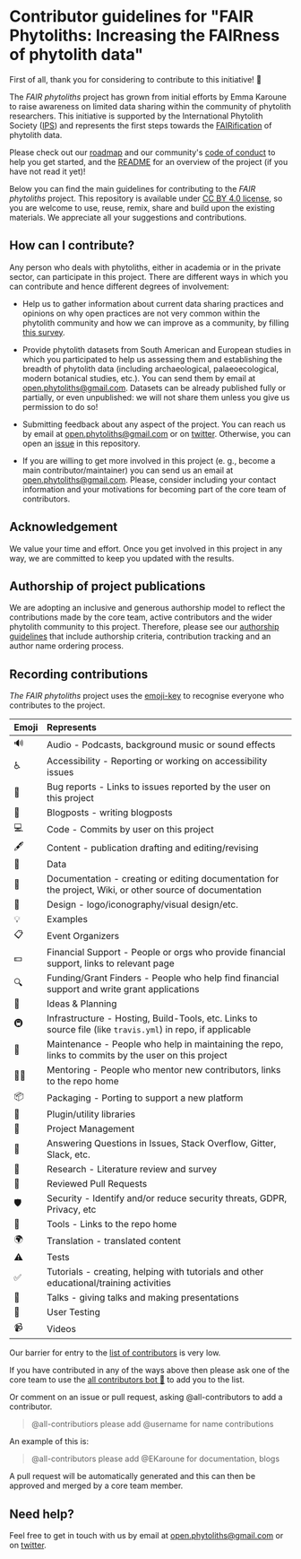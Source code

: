 # Contributor guidelines for "FAIR Phytoliths: Increasing the FAIRness of phytolith data"

First of all, thank you for considering to contribute to this initiative! :ear_of_rice:

The _FAIR phytoliths_ project has grown from initial efforts by Emma Karoune to raise awareness on limited data sharing within the community of phytolith researchers. This initiative is supported by the International Phytolith Society ([IPS](https://phytoliths.org/)) and represents the first steps towards the [FAIRification](https://www.go-fair.org/fair-principles/) of phytolith data.

Please check out our [roadmap](https://github.com/open-phytoliths/FAIRer_phytoliths/blob/main/ROADMAP.md) and our community's [code of conduct](https://github.com/open-phytoliths/FAIRer_phytoliths/blob/main/CODE_OF_CONDUCT.md) to help you get started, and the [README](https://github.com/open-phytoliths/FAIRer_phytoliths/blob/main/README.md) for an overview of the project (if you have not read it yet)!

Below you can find the main guidelines for contributing to the _FAIR phytoliths_ project. This repository is available under [CC BY 4.0 license](https://github.com/open-phytoliths/FAIRer_phytoliths/blob/main/LICENSE.md), so you are welcome to use, reuse, remix, share and build upon the existing materials. We appreciate all your suggestions and contributions.

## How can I contribute?
Any person who deals with phytoliths, either in academia or in the private sector, can participate in this project. There are different ways in which you can contribute and hence different degrees of involvement:

* Help us to gather information about current data sharing practices and opinions on why open practices are not very common within the phytolith community and how we can improve as a community, by filling [this survey]().

* Provide phytolith datasets from South American and European studies in which you participated to help us assessing them and establishing the breadth of phytolith data (including archaeological, palaeoecological, modern botanical studies, etc.). You can send them by email at open.phytoliths@gmail.com. Datasets can be already published fully or partially, or even unpublished: we will not share them unless you give us permission to do so!

* Submitting feedback about any aspect of the project. You can reach us by email at open.phytoliths@gmail.com or on [twitter](https://twitter.com/open_phytoliths). Otherwise, you can open an [issue](https://github.com/open-phytoliths/FAIRer_phytoliths/issues) in this repository.

* If you are willing to get more involved in this project (e. g., become a main contributor/maintainer) you can send us an email at open.phytoliths@gmail.com. Please, consider including your contact information and your motivations for becoming part of the core team of contributors.

## Acknowledgement
We value your time and effort. Once you get involved in this project in any way, we are committed to keep you updated with the results.

## Authorship of project publications
We are adopting an inclusive and generous authorship model to reflect the contributions made by the core team, active contributors and the wider phytolith community to this project. Therefore, please see our [authorship guidelines](https://github.com/open-phytoliths/FAIRer_phytoliths/blob/adding-authorship-statement/Authorship-guidelines.md) that include authorship criteria, contribution tracking and an author name ordering process. 

## Recording contributions

*The FAIR phytoliths* project uses the [emoji-key](https://allcontributors.org/docs/en/emoji-key) to recognise everyone who contributes to the project.

| Emoji | Represents                                                                  |
|:------|:----------------------------------------------------------------------------|
| 🔊  | Audio  - Podcasts, background music or sound effects |
| ♿️ | Accessibility - Reporting or working on accessibility issues |
| 🐛 | Bug reports - Links to issues reported by the user on this project |
| 📝 | Blogposts - writing blogposts |
| 💻 | Code - Commits by user on this project |
| 🖋  | Content  - publication drafting and editing/revising |
| 🔣  | Data | Contributing or creating data for the project (both tests and datasets) |
| 📖 | Documentation - creating or editing documentation for the project, Wiki, or other source of documentation |
| 🎨 | Design - logo/iconography/visual design/etc. |
| 💡 | Examples |
| 📋 | Event Organizers |
| 💵 | Financial Support - People or orgs who provide financial support, links to relevant page |
| 🔍 | Funding/Grant Finders - People who help find financial support and write grant applications |
| 🤔 | Ideas & Planning | 
| 🚇 | Infrastructure  - Hosting, Build-Tools, etc. Links to source file (like `travis.yml`) in repo, if applicable |
| 🚧 | Maintenance - People who help in maintaining the repo, links to commits by the user on this project |
| 🧑‍🏫 | Mentoring - People who mentor new contributors, links to the repo home |
| 📦 | Packaging - Porting to support a new platform |
| 🔌 | Plugin/utility libraries | 
| 📆 | Project Management |
| 💬 | Answering Questions in Issues, Stack Overflow, Gitter, Slack, etc. |
| 🔬 | Research - Literature review and survey |
| 👀 | Reviewed Pull Requests |
| 🛡️ | Security - Identify and/or reduce security threats, GDPR, Privacy, etc |
| 🔧| Tools - Links to the repo home |
| 🌍 | Translation - translated content |
| ⚠️ | Tests |
| ✅ | Tutorials - creating, helping with tutorials and other educational/training activities |
| 📢 | Talks - giving talks and making presentations |
| 📓 | User Testing |
| 📹 | Videos | 

Our barrier for entry to the [list of contributors](README#contributors) is very low.

If you have contributed in any of the ways above then please ask one of the core team to use the [all contributors bot :robot:](https://allcontributors.org/docs/en/bot/overview) to add you to the list.

Or comment on an issue or pull request, asking @all-contributors to add a contributor. 

> @all-contributiors please add @username for name contributions
  
An example of this is:

> @all-contributors please add @EKaroune for documentation, blogs

A pull request will be automatically generated and this can then be approved and merged by a core team member.

## Need help?
Feel free to get in touch with us by email at open.phytoliths@gmail.com or on [twitter](https://twitter.com/open_phytoliths).
